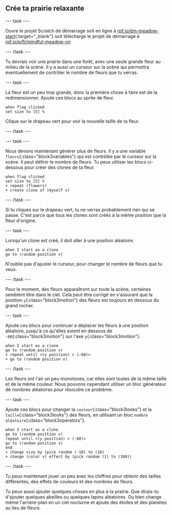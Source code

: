 ## Crée ta prairie relaxante

--- task ---

Ouvre le projet Scratch de démarrage soit en ligne à [rpf.io/dm-meadow-start](https://rpf.io/dm-meadow-start){:target="_blank"} soit télécharge le projet de démarrage à [rpf.io/p/fr/mindful-meadow-on](https://rpf.io/p/en/mindful-meadow-go)

--- /task ---

Tu devrais voir une prairie dans une forêt, avec une seule grande fleur au milieu de la scène. Il y a aussi un curseur sur la scène qui permettra éventuellement de contrôler le nombre de fleurs que tu verras.

--- task ---

La fleur est un peu trop grande, donc la première chose à faire est de la redimensionner. Ajoute ces blocs au sprite de fleur.

```blocks3
when flag clicked
set size to [5] %
```

Clique sur le drapeau vert pour voir la nouvelle taille de ta fleur.

--- /task ---

--- task ---

Nous devons maintenant générer plus de fleurs. Il y a une variable `fleurs`{:class="block3variables"} qui est contrôlée par le curseur sur la scène. Il peut définir le nombre de fleurs. Tu peux utiliser les blocs ci-dessous pour créer des clones de ta fleur.

```blocks3
when flag clicked
set size to [5] %
+ repeat (flowers)
+ create clone of (myself v)
```

--- /task ---

Si tu cliques sur le drapeau vert, tu ne verras probablement rien qui se passe. C'est parce que tous les clones sont créés à la même position que la fleur d'origine.

--- task ---

Lorsqu'un clone est créé, il doit aller à une position aléatoire.

```blocks3
when I start as a clone
go to (random position v)
```

N'oublie pas d'ajuster le curseur, pour changer le nombre de fleurs que tu veux.

--- /task ---

Pour le moment, des fleurs apparaîtront sur toute la scène, certaines semblent être dans le ciel. Cela peut être corrigé en s'assurant que la position `y`{:class="block3motion"} des fleurs est toujours en dessous du grand rocher.

--- task ---

Ajoute ces blocs pour continuer à déplacer les fleurs à une position aléatoire, jusqu'à ce qu'elles soient en dessous de `-60`{:class="block3motion"} sur l'axe `y`{:class="block3motion"}.

```blocks3
when I start as a clone
go to (random position v)
+ repeat until <(y position) < (-60)>
+ go to (random position v)
```

--- /task ---

Les fleurs ont l'air un peu monotones, car elles sont toutes de la même taille et de la même couleur. Nous pouvons cependant utiliser un bloc générateur de nombres aléatoires pour résoudre ce problème.

--- task ---

Ajoute ces blocs pour changer la `couleur`{:class="block3looks"} et la `taille`{:class="block3looks"} des fleurs, en utilisant un bloc `nombre aléatoire`{:class="block3operators"}.

```blocks3
when I start as a clone
go to (random position v)
repeat until <(y position) < (-60)>
go to (random position v)
end
+ change size by (pick random (-10) to (10)
+ change (color v) effect by (pick random (1) to (100))
```

--- /task ---

Tu peux maintenant jouer un peu avec les chiffres pour obtenir des tailles différentes, des effets de couleurs et des nombres de fleurs.

Tu peux aussi ajouter quelques choses en plus à ta prairie. Que dirais-tu d'ajouter quelques abeilles ou quelques lapins aléatoires. Ou bien change même l'arrière-plan en un ciel nocturne et ajoute des étoiles et des planètes au lieu de fleurs.






